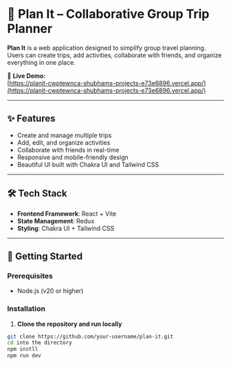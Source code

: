 # 🧭 Plan It – Collaborative Group Trip Planner

**Plan It** is a web application designed to simplify group travel planning.  
Users can create trips, add activities, collaborate with friends, and organize everything in one place.

🔗 **Live Demo:**  
[https://planit-cwptewnca-shubhams-projects-e73e6896.vercel.app/](https://planit-cwptewnca-shubhams-projects-e73e6896.vercel.app/)

---

## ✨ Features

- Create and manage multiple trips
- Add, edit, and organize activities
- Collaborate with friends in real-time
- Responsive and mobile-friendly design
- Beautiful UI built with Chakra UI and Tailwind CSS

---

## 🛠️ Tech Stack

- **Frontend Framework**: React + Vite
- **State Management**: Redux
- **Styling**: Chakra UI + Tailwind CSS

---

## 🚀 Getting Started

### Prerequisites

- Node.js (v20 or higher)

### Installation

1. **Clone the repository and run locally**

```bash
git clone https://github.com/your-username/plan-it.git
cd into the directory
npm instll
npm run dev
```
